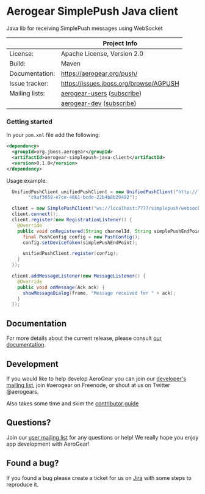 Aerogear SimplePush Java client
===============================

Java lib for receiving SimplePush messages using WebSocket

|                 | Project Info  |
| --------------- | ------------- |
| License:        | Apache License, Version 2.0  |
| Build:          | Maven  |
| Documentation:  | https://aerogear.org/push/  |
| Issue tracker:  | https://issues.jboss.org/browse/AGPUSH  |
| Mailing lists:  | [aerogear-users](http://aerogear-users.1116366.n5.nabble.com/) ([subscribe](https://lists.jboss.org/mailman/listinfo/aerogear-users))  |
|                 | [aerogear-dev](http://aerogear-dev.1069024.n5.nabble.com/) ([subscribe](https://lists.jboss.org/mailman/listinfo/aerogear-dev))  |


### Getting started

In your ```pom.xml``` file add the following:
```xml
<dependency>
  <groupId>org.jboss.aerogear</groupId>
  <artifactId>aerogear-simplepush-java-client</artifactId>
  <version>0.1.0</version>
</dependency>
```

Usage example:

```java
  UnifiedPushClient unifiedPushClient = new UnifiedPushClient("http://localhost:8080/ag-push/rest/registry/device", "4f766e2c-b4da-42f5-8bfb-d7adc4030939",
        "c9af3659-e7ce-4861-bcde-22b4b8b29492");

  client = new SimplePushClient("ws://localhost:7777/simplepush/websocket");
  client.connect();
  client.register(new RegistrationListener() {
    @Override
    public void onRegistered(String channelId, String simplePushEndPoint) {
      final PushConfig config = new PushConfig();
      config.setDeviceToken(simplePushEndPoint);

      unifiedPushClient.register(config);
    }
  });

  client.addMessageListener(new MessageListener() {
    @Override
    public void onMessage(Ack ack) {
      showMessageDialog(frame, "Message received for " + ack);
    }
  });
```

## Documentation

For more details about the current release, please consult [our documentation](https://aerogear.org/push).

## Development

If you would like to help develop AeroGear you can join our [developer's mailing list](https://lists.jboss.org/mailman/listinfo/aerogear-dev), join #aerogear on Freenode, or shout at us on Twitter @aerogears.

Also takes some time and skim the [contributor guide](http://aerogear.org/docs/guides/Contributing/)

## Questions?

Join our [user mailing list](https://lists.jboss.org/mailman/listinfo/aerogear-users) for any questions or help! We really hope you enjoy app development with AeroGear!

## Found a bug?

If you found a bug please create a ticket for us on [Jira](https://issues.jboss.org/browse/AGPUSH) with some steps to reproduce it.
